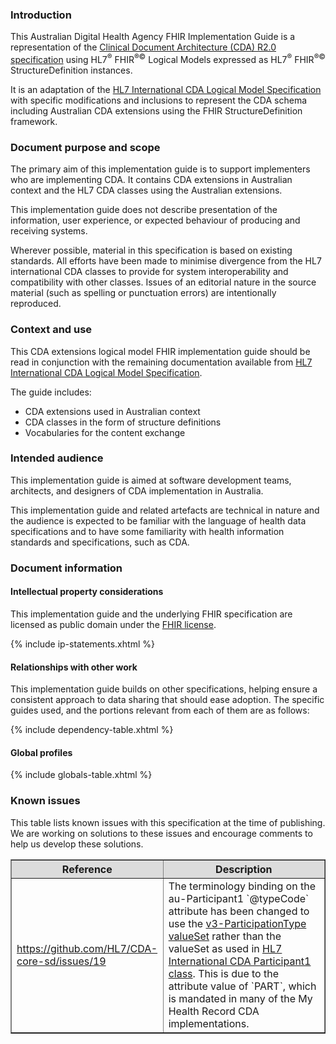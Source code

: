 ### Introduction

This Australian Digital Health Agency FHIR Implementation Guide is a representation of the [Clinical Document Architecture (CDA) R2.0 specification](https://www.hl7.org/implement/standards/product_brief.cfm?product_id=7) using HL7<sup>&reg;</sup> FHIR<sup>&reg;&copy;</sup> Logical Models expressed as HL7<sup>&reg;</sup> FHIR<sup>&reg;&copy;</sup> StructureDefinition instances.

It is an adaptation of the [HL7 International CDA Logical Model Specification](https://hl7.org/cda/stds/core/2.0.0-sd-snapshot1/) with specific modifications and inclusions to represent the CDA schema including Australian CDA extensions using the FHIR StructureDefinition framework. 

### Document purpose and scope

The primary aim of this implementation guide is to support implementers who are implementing CDA. It contains CDA extensions in Australian context and the HL7 CDA classes using the Australian extensions. 

This implementation guide does not describe presentation of the information, user experience, or expected behaviour of producing and receiving systems.

Wherever possible, material in this specification is based on existing standards. All efforts have been made to minimise divergence from the HL7 international CDA classes to provide for system interoperability and compatibility with other classes. Issues of an editorial nature in the source material (such as spelling or punctuation errors) are intentionally reproduced.

### Context and use

This CDA extensions logical model FHIR implementation guide should be read in conjunction with the remaining documentation available from [HL7 International CDA Logical Model Specification](https://hl7.org/cda/stds/core/2.0.0-sd-snapshot1/).

The guide includes:
* CDA extensions used in Australian context
* CDA classes in the form of structure definitions
* Vocabularies for the content exchange

### Intended audience

This implementation guide is aimed at software development teams, architects, and designers of CDA implementation in Australia.

This implementation guide and related artefacts are technical in nature and the audience is expected to be familiar with the language of health data specifications and to have some familiarity with health information standards and specifications, such as CDA.

### Document information

#### Intellectual property considerations

This implementation guide and the underlying FHIR specification are licensed as public domain under the [FHIR license](http://hl7.org/fhir/R4/license.html).

{% include ip-statements.xhtml %}

#### Relationships with other work

This implementation guide builds on other specifications, helping ensure a consistent approach to data sharing that should ease adoption. The specific guides used, and the portions relevant from each of them are as follows:

{% include dependency-table.xhtml %}

#### Global profiles

{% include globals-table.xhtml %}

### Known issues

This table lists known issues with this specification at the time of publishing. We are working on solutions to these issues and encourage comments to help us develop these solutions.

<table border="1" cellpadding="1" valign="middle">
 <tbody>
   <col width="15%" />
   <col width="auto" />
   <tr bgcolor="#DCDCDC">
     <th>Reference</th>
     <th>Description</th>
   </tr>
   <tr>
     <td><a href="https://github.com/HL7/CDA-core-sd/issues/19.html">https://github.com/HL7/CDA-core-sd/issues/19</a></td>
     <td>The terminology binding on the au-Participant1 `@typeCode` attribute has been changed to use the <a href="http://terminology.hl7.org/ValueSet/v3-ParticipationType">v3-ParticipationType valueSet</a> rather than the valueSet as used in <a href="https://hl7.org/cda/stds/core/2.0.0-sd-snapshot1/StructureDefinition-Participant1.html">HL7 International CDA Participant1 class</a>. This is due to the attribute value of `PART`, which is mandated in many of the My Health Record CDA implementations.</td>
   </tr>
 </tbody>
</table> 



